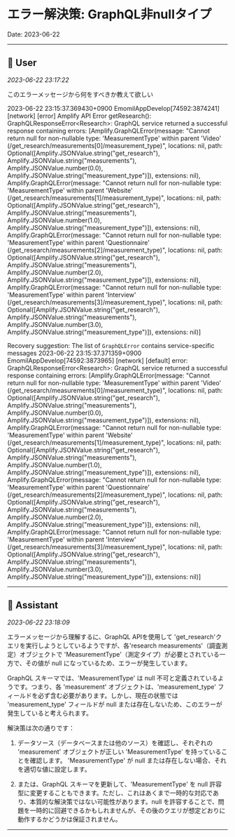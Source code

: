 # エラー解決策: GraphQL非nullタイプ

Date: 2023-06-22

---

## 👤 User
*2023-06-22 23:17:22*

このエラーメッセージから何をすべきか教えて欲しい

2023-06-22 23:15:37.369430+0900 EmomilAppDevelop[74592:3874241] [network] [error] Amplify API Error getResearch(): GraphQLResponseError&lt;Research&gt;: GraphQL service returned a successful response containing errors: [Amplify.GraphQLError(message: "Cannot return null for non-nullable type: \'MeasurementType\' within parent \'Video\' (/get_research/measurements[0]/measurement_type)", locations: nil, path: Optional([Amplify.JSONValue.string("get_research"), Amplify.JSONValue.string("measurements"), Amplify.JSONValue.number(0.0), Amplify.JSONValue.string("measurement_type")]), extensions: nil), Amplify.GraphQLError(message: "Cannot return null for non-nullable type: \'MeasurementType\' within parent \'Website\' (/get_research/measurements[1]/measurement_type)", locations: nil, path: Optional([Amplify.JSONValue.string("get_research"), Amplify.JSONValue.string("measurements"), Amplify.JSONValue.number(1.0), Amplify.JSONValue.string("measurement_type")]), extensions: nil), Amplify.GraphQLError(message: "Cannot return null for non-nullable type: \'MeasurementType\' within parent \'Questionnaire\' (/get_research/measurements[2]/measurement_type)", locations: nil, path: Optional([Amplify.JSONValue.string("get_research"), Amplify.JSONValue.string("measurements"), Amplify.JSONValue.number(2.0), Amplify.JSONValue.string("measurement_type")]), extensions: nil), Amplify.GraphQLError(message: "Cannot return null for non-nullable type: \'MeasurementType\' within parent \'Interview\' (/get_research/measurements[3]/measurement_type)", locations: nil, path: Optional([Amplify.JSONValue.string("get_research"), Amplify.JSONValue.string("measurements"), Amplify.JSONValue.number(3.0), Amplify.JSONValue.string("measurement_type")]), extensions: nil)]


Recovery suggestion: The list of `GraphQLError` contains service-specific messages
2023-06-22 23:15:37.371359+0900 EmomilAppDevelop[74592:3873965] [network] [default] error: GraphQLResponseError&lt;Research&gt;: GraphQL service returned a successful response containing errors: [Amplify.GraphQLError(message: "Cannot return null for non-nullable type: \'MeasurementType\' within parent \'Video\' (/get_research/measurements[0]/measurement_type)", locations: nil, path: Optional([Amplify.JSONValue.string("get_research"), Amplify.JSONValue.string("measurements"), Amplify.JSONValue.number(0.0), Amplify.JSONValue.string("measurement_type")]), extensions: nil), Amplify.GraphQLError(message: "Cannot return null for non-nullable type: \'MeasurementType\' within parent \'Website\' (/get_research/measurements[1]/measurement_type)", locations: nil, path: Optional([Amplify.JSONValue.string("get_research"), Amplify.JSONValue.string("measurements"), Amplify.JSONValue.number(1.0), Amplify.JSONValue.string("measurement_type")]), extensions: nil), Amplify.GraphQLError(message: "Cannot return null for non-nullable type: \'MeasurementType\' within parent \'Questionnaire\' (/get_research/measurements[2]/measurement_type)", locations: nil, path: Optional([Amplify.JSONValue.string("get_research"), Amplify.JSONValue.string("measurements"), Amplify.JSONValue.number(2.0), Amplify.JSONValue.string("measurement_type")]), extensions: nil), Amplify.GraphQLError(message: "Cannot return null for non-nullable type: \'MeasurementType\' within parent \'Interview\' (/get_research/measurements[3]/measurement_type)", locations: nil, path: Optional([Amplify.JSONValue.string("get_research"), Amplify.JSONValue.string("measurements"), Amplify.JSONValue.number(3.0), Amplify.JSONValue.string("measurement_type")]), extensions: nil)]

---

## 🤖 Assistant
*2023-06-22 23:18:09*

エラーメッセージから理解するに、GraphQL APIを使用して 'get_research'クエリを実行しようとしているようですが、各'research measurements'（調査測定）オブジェクトで 'MeasurementType'（測定タイプ）が必要とされている一方で、その値が null になっているため、エラーが発生しています。

GraphQL スキーマでは、'MeasurementType' は null 不可と定義されているようです。つまり、各 'measurement' オブジェクトは、'measurement_type' フィールドを必ず含む必要があります。しかし、現在の状態では 'measurement_type' フィールドが null または存在しないため、このエラーが発生していると考えられます。

解決策は次の通りです：

1. データソース（データベースまたは他のソース）を確認し、それぞれの 'measurement' オブジェクトが正しい 'MeasurementType' を持っていることを確認します。 'MeasurementType' が null または存在しない場合、それを適切な値に設定します。

2. または、GraphQL スキーマを更新して、'MeasurementType' を null 許容型に変更することもできます。ただし、これはあくまで一時的な対応であり、本質的な解決策ではない可能性があります。null を許容することで、問題を一時的に回避できるかもしれませんが、その後のクエリが想定どおりに動作するかどうかは保証されません。

---
